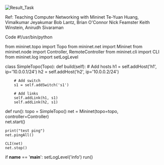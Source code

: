 ![Result_Task](https://github.com/user-attachments/assets/95d85092-274d-4134-a3dd-7517d5f5831b)

Ref:
Teaching Computer Networking with Mininet Te-Yuan Huang, Vimalkumar Jeyakumar Bob Lantz, Brian O'Connor Nick Feamster Keith Winstein, Anirudh Sivaraman


Code
#!/usr/bin/python

from mininet.topo import Topo
from mininet.net import Mininet
from mininet.node import Controller, RemoteController
from mininet.cli import CLI
from mininet.log import setLogLevel

class SimpleTopo(Topo):
    def build(self):
        # Add hosts
        h1 = self.addHost('h1', ip='10.0.0.1/24')
        h2 = self.addHost('h2', ip='10.0.0.2/24')

        # Add switch
        s1 = self.addSwitch('s1')

        # Add links
        self.addLink(h1, s1)
        self.addLink(h2, s1)

def run():
    topo = SimpleTopo()
    net = Mininet(topo=topo, controller=Controller)     
    net.start()

    print("test ping")
    net.pingAll()

    CLI(net)
    net.stop()

if __name__ == '__main__':
    setLogLevel('info')
    run()
